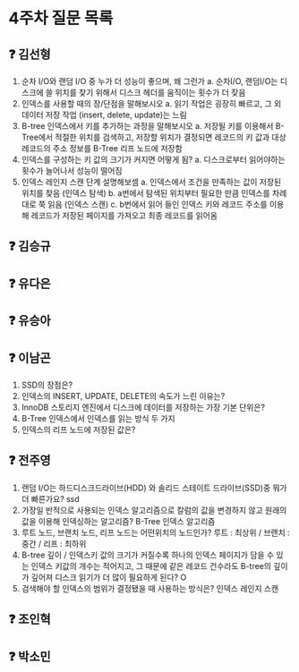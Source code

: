 # 4주차 질문 목록

## ❓ 김선형

1. 순차 I/O와 랜덤 I/O 중 누가 더 성능이 좋으며, 왜 그런가
    a. 순차I/O, 랜덤I/O는 디스크에 쓸 위치를 찾기 위해서 디스크 헤더를 움직이는 횟수가 더 잦음 
2. 인덱스를 사용할 때의 장/단점을 말해보시오
    a. 읽기 작업은 굉장히 빠르고, 그 외 데이터 저장 작업 (insert, delete, update)는 느림
3. B-tree 인덱스에서 키를 추가하는 과정을 말해보시오
    a. 저장될 키를 이용해서 B-Tree에서 적절한 위치를 검색하고, 저장할 위치가 결정되면 레코드의 키 값과 대상 레코드의 주소 정보를 B-Tree 리프 노드에 저장함
4. 인덱스를 구성하는 키 값의 크기가 커지면 어떻게 됨?
    a. 디스크로부터 읽어야하는 횟수가 늘어나서 성능이 떨어짐
5. 인덱스 레인지 스캔 단계 설명해보셈
    a. 인덱스에서 조건을 만족하는 값이 저장된 위치를 찾음 (인덱스 탐색)
    b. a번에서 탐색된 위치부터 필요한 만큼 인덱스를 차례대로 쭉 읽음 (인덱스 스캔)
    c. b번에서 읽어 들인 인덱스 키와 레코드 주소를 이용해 레코드가 저장된 페이지를 가져오고 최종 레코드를 읽어옴

## ❓ 김승규



## ❓ 유다은



## ❓ 유승아



## ❓ 이남곤

1. SSD의 장점은?
2. 인덱스의 INSERT, UPDATE, DELETE의 속도가 느린 이유는?
3. InnoDB 스토리지 엔진에서 디스크에 데이터를 저장하는 가장 기본 단위은?
4. B-Tree 인덱스에서 인덱스를 읽는 방식 두 가지
5. 인덱스의 리프 노드에 저장된 값은?

## ❓ 전주영
1. 랜덤 I/O는 하드디스크드라이브(HDD) 와 솔리드 스테이트 드라이브(SSD)중 뭐가 더 빠른가요? ssd
2. 가장일 반적으로 사용되는 인덱스 알고리즘으로 칼럼의 값을 변경하지 않고 원래의 값을 이용해 인덱싱하는 알고리즘? B-Tree 인덱스 알고리즘
3. 루트 노드, 브랜치 노드, 리프 노드는 어떤위치의 노드인가? 루트 : 최상위 / 브랜치 : 중간 / 리프 : 최하위
4. B-tree 깊이 / 인덱스키 값의 크기가 커질수록 하나의 인덱스 페이지가 담을 수 있는 인덱스 키값의 개수는 적어지고, 그 때문에 같은 레코드 건수라도 B-tree의 깊이가 깊어져 디스크 읽기가 더 많이 필요하게 된다? O
5. 검색해야 할 인덱스의 범위가 결정됐을 때 사용하는 방식은? 인덱스 레인지 스캔


## ❓ 조인혁



## ❓ 박소민
